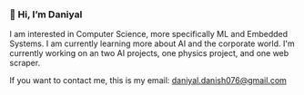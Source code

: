 ### 👋 Hi, I’m Daniyal

I am interested in Computer Science, more specifically ML and Embedded Systems.
I am currently learning more about AI and the corporate world.
I'm currently working on an two AI projects, one physics project, and one web scraper. 

If you want to contact me, this is my email: [daniyal.danish076@gmail.com](mailto:daniyal.danish076@gmail.com)
